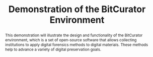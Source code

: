 ---
abstract: This demonstration will illustrate the design and functionality of the BitCurator
  environment, which is a set of open-source software that allows collecting institutions
  to apply digital forensics methods to digital materials. These methods help to advance
  a variety of digital preservation goals.
creators:
- Christopher A. Lee
date: null
document_url: https://services.phaidra.univie.ac.at/api/object/o:378013/download
grand_parent: iPRES
institutions: []
keywords:
- forensics
- preservation
- dfxml
- metadata
- privacy
- collections
- acquisition
- lisbon
landing_page_url: https://phaidra.univie.ac.at/o:378013
language: eng
layout: publication
license: CC BY-SA 2.0 AT
notes_url: null
parent: iPRES 2013
publication_type: poster
size: 240868
slides_url: null
source_name: iPRES
stream_url: null
title: Demonstration of the BitCurator Environment
year: 2013
---